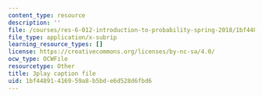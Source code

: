 ```yaml
---
content_type: resource
description: ''
file: /courses/res-6-012-introduction-to-probability-spring-2018/1bf44891416959a8b5bde6d528d6fbd6_kuhlfBPQPq0.vtt
file_type: application/x-subrip
learning_resource_types: []
license: https://creativecommons.org/licenses/by-nc-sa/4.0/
ocw_type: OCWFile
resourcetype: Other
title: 3play caption file
uid: 1bf44891-4169-59a8-b5bd-e6d528d6fbd6
---
```

